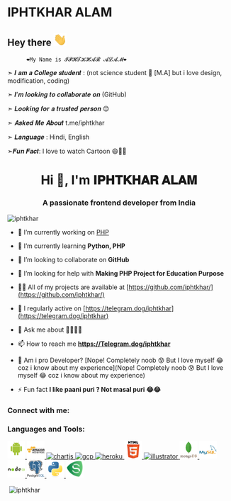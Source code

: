 <h1>IPHTKHAR ALAM</h1>

<h2>Hey there <img src="https://github.com/MaxxRider/MaxxRider/blob/main/gifs/Hi.gif" width="30px"></h2>
          
          ❤️My Name is 𝓘𝓟𝓗𝓣𝓚𝓗𝓐𝓡 𝓐𝓛𝓐𝓜❤️

    

➣ 𝑰 𝒂𝒎 𝒂 𝑪𝒐𝒍𝒍𝒆𝒈𝒆 𝒔𝒕𝒖𝒅𝒆𝒏𝒕 :
(not science student 🙁 
[M.A] but i love design, 
modification, coding)

➣ 𝑰’𝒎 𝒍𝒐𝒐𝒌𝒊𝒏𝒈 𝒕𝒐 𝒄𝒐𝒍𝒍𝒂𝒃𝒐𝒓𝒂𝒕𝒆 𝒐𝒏 (GitHub)

➣ 𝑳𝒐𝒐𝒌𝒊𝒏𝒈 𝒇𝒐𝒓 𝒂 𝒕𝒓𝒖𝒔𝒕𝒆𝒅 𝒑𝒆𝒓𝒔𝒐𝒏 😊

➣ 𝑨𝒔𝒌𝒆𝒅 𝑴𝒆 𝑨𝒃𝒐𝒖𝒕 t.me/iphtkhar

➣ 𝑳𝒂𝒏𝒈𝒖𝒂𝒈𝒆 : Hindi, English

➣𝑭𝒖𝒏 𝑭𝒂𝒄𝒕: I love to watch Cartoon 😄🤩🤩


<h1 align="center">Hi 👋, I'm 𝐈𝐏𝐇𝐓𝐊𝐇𝐀𝐑 𝐀𝐋𝐀𝐌</h1>
<h3 align="center">A passionate frontend developer from India</h3>

<p align="left"> <img src="https://komarev.com/ghpvc/?username=iphtkhar&label=Profile%20views&color=0e75b6&style=flat" alt="iphtkhar" /> </p>

- 🔭 I’m currently working on [PHP]()

- 🌱 I’m currently learning **Python, PHP**

- 👯 I’m looking to collaborate on **GitHub**

- 🤝 I’m looking for help with **Making PHP Project for Education Purpose**

- 👨‍💻 All of my projects are available at [https://github.com/iphtkhar/](https://github.com/iphtkhar/)

- 📝 I regularly active on [https://telegram.dog/iphtkhar](https://telegram.dog/iphtkhar)

- 💬 Ask me about **👲😁😁😁**

- 📫 How to reach me **https://Telegram.dog/iphtkhar**

- 📄 Am i pro Developer? [Nope! Completely noob 😰 But I love myself 😂 coz i know about my experience](Nope! Completely noob 😰 But I love myself 😂 coz i know about my experience)

- ⚡ Fun fact **I like paani puri ? Not masal puri 😂😂**

<h3 align="left">Connect with me:</h3>

<h3 align="left">Languages and Tools:</h3>
<p align="left"> <a href="https://developer.android.com" target="_blank"> <img src="https://raw.githubusercontent.com/devicons/devicon/master/icons/android/android-original-wordmark.svg" alt="android" width="40" height="40"/> </a> <a href="https://aws.amazon.com" target="_blank"> <img src="https://raw.githubusercontent.com/devicons/devicon/master/icons/amazonwebservices/amazonwebservices-original-wordmark.svg" alt="aws" width="40" height="40"/> </a> <a href="https://www.chartjs.org" target="_blank"> <img src="https://www.chartjs.org/media/logo-title.svg" alt="chartjs" width="40" height="40"/> </a> <a href="https://cloud.google.com" target="_blank"> <img src="https://www.vectorlogo.zone/logos/google_cloud/google_cloud-icon.svg" alt="gcp" width="40" height="40"/> </a> <a href="https://heroku.com" target="_blank"> <img src="https://www.vectorlogo.zone/logos/heroku/heroku-icon.svg" alt="heroku" width="40" height="40"/> </a> <a href="https://www.w3.org/html/" target="_blank"> <img src="https://raw.githubusercontent.com/devicons/devicon/master/icons/html5/html5-original-wordmark.svg" alt="html5" width="40" height="40"/> </a> <a href="https://www.adobe.com/in/products/illustrator.html" target="_blank"> <img src="https://www.vectorlogo.zone/logos/adobe_illustrator/adobe_illustrator-icon.svg" alt="illustrator" width="40" height="40"/> </a> <a href="https://www.mongodb.com/" target="_blank"> <img src="https://raw.githubusercontent.com/devicons/devicon/master/icons/mongodb/mongodb-original-wordmark.svg" alt="mongodb" width="40" height="40"/> </a> <a href="https://www.mysql.com/" target="_blank"> <img src="https://raw.githubusercontent.com/devicons/devicon/master/icons/mysql/mysql-original-wordmark.svg" alt="mysql" width="40" height="40"/> </a> <a href="https://nodejs.org" target="_blank"> <img src="https://raw.githubusercontent.com/devicons/devicon/master/icons/nodejs/nodejs-original-wordmark.svg" alt="nodejs" width="40" height="40"/> </a> <a href="https://www.postgresql.org" target="_blank"> <img src="https://raw.githubusercontent.com/devicons/devicon/master/icons/postgresql/postgresql-original-wordmark.svg" alt="postgresql" width="40" height="40"/> </a> <a href="https://www.python.org" target="_blank"> <img src="https://raw.githubusercontent.com/devicons/devicon/master/icons/python/python-original.svg" alt="python" width="40" height="40"/> </a> <a href="https://scully.io/" target="_blank"> <img src="https://raw.githubusercontent.com/scullyio/scully/main/assets/logos/SVG/scullyio-icon.svg" alt="scully" width="40" height="40"/> </a> </p>

<p>&nbsp;<img align="center" src="https://github-readme-stats.vercel.app/api?username=iphtkhar&show_icons=true&locale=en" alt="iphtkhar" /></p>
